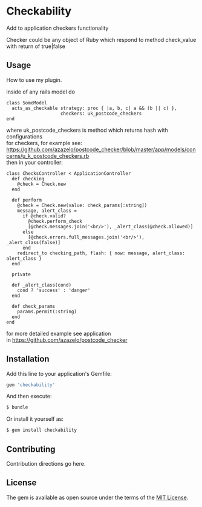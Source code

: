# Checkability

Add to application checkers functionality  
  
Checker could be any object of Ruby 
which respond to method check_value  
with return of true|false

## Usage
How to use my plugin.

inside of any rails model do
```
class SomeModel
  acts_as_checkable strategy: proc { |a, b, c| a && (b || c) },
                    checkers: uk_postcode_checkers
end
```
where uk_postcode_checkers is method which returns hash with configurations  
for checkers, for example see:  
https://github.com/azazelo/postcode_checker/blob/master/app/models/concerns/u_k_postcode_checkers.rb  
then in your controller:  
```
class ChecksController < ApplicationController
  def checking
    @check = Check.new
  end

  def perform
    @check = Check.new(value: check_params[:string])
    message, alert_class =
      if @check.valid?
        @check.perform_check
        [@check.messages.join('<br/>'), _alert_class(@check.allowed)]
      else
        [@check.errors.full_messages.join('<br/>'), _alert_class(false)]
      end
    redirect_to checking_path, flash: { now: message, alert_class: alert_class }
  end

  private

  def _alert_class(cond)
    cond ? 'success' : 'danger'
  end

  def check_params
    params.permit(:string)
  end
end
```
for more detailed example see application   
in https://github.com/azazelo/postcode_checker

## Installation
Add this line to your application's Gemfile:

```ruby
gem 'checkability'
```

And then execute:
```bash
$ bundle
```

Or install it yourself as:
```bash
$ gem install checkability
```

## Contributing
Contribution directions go here.

## License
The gem is available as open source under the terms of the [MIT License](https://opensource.org/licenses/MIT).
